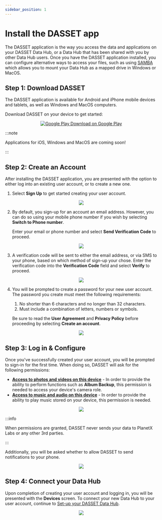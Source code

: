 ```yaml
---
sidebar_position: 1
---
```


# Install the DASSET app
The DASSET application is the way you access the data and applications on your DASSET Data Hub, or a Data Hub that has been shared with you by other Data Hub users.  Once you have the DASSET application installed, you can configure alternative ways to access your files, such as using [SAMBA](../../features/apps/samba.md) which allows you to mount your Data Hub as a mapped drive in Windows or MacOS.

## Step 1: Download DASSET
The DASSET application is available for Android and iPhone mobile devices and tablets, as well as Windows and MacOS computers.

Download DASSET on your device to get started:

<p align="center">
    <a href="https://play.google.com/">
        <img src={require("./google-play.png").default} alt="Google Play" style={{transform:'scale(0.75)'}} />
        Download on Google Play
    </a>
</p>

:::note

Applications for iOS, Windows and MacOS are coming soon!

:::

## Step 2: Create an Account
After installing the DASSET application, you are presented with the option to either log into an existing user account, or to create a new one.  

1. Select **Sign Up** to get started creating your user account.

<p align="center">
<img src={require("./dasset-app-sign-up.png").default} style={{transform:'scale(1.0)'}} />
</p>

2. By default, you sign-up for an account an email address.  However, you can do so using your mobile phone number if you wish by selecting **Switch to Phone number**.
   
   Enter your email or phone number and select **Send Verification Code** to proceed.

<p align="center">
<img src={require("./dasset-app-email.png").default} style={{transform:'scale(1.0)'}} />
</p>

3. A verification code will be sent to either the email address, or via SMS to your phone, based on which method of sign-up your chose. 
   Enter the verification code into the **Verification Code** field and select **Verify** to proceed.

<p align="center">
<img src={require("./dasset-app-verification.png").default} style={{transform:'scale(1.0)'}} />
</p>

4. You will be prompted to create a password for your new user account.  The password you create must meet the following requirements:
   
   1. No shorter than 6 characters and no longer than 32 characters.
   2. Must include a combination of letters, numbers or symbols.
   
   Be sure to read the **User Agreement** and **Privacy Policy** before proceeding by selecting **Create an account**.

<p align="center">
<img src={require("./dasset-app-password.png").default} style={{transform:'scale(1.0)'}} />
</p>

## Step 3: Log in & Configure
Once you've successfully created your user account, you will be prompted to sign-in for the first time.  When doing so, DASSET will ask for the following permissions:

* <u>**Access to photos and videos on this device**</u> - In order to provide the ability to perform functions such as **Album Backup**, this permission is needed to access your device's camera role.
* <u>**Access to music and audio on this device**</u> - In order to provide the ability to play music stored on your device, this permission is needed.

<p align="center">
<img src={require("./dasset-app-permissions.png").default} style={{transform:'scale(1.0)'}} />
</p>

:::info

When permissions are granted, DASSET never sends your data to PlanetX Labs or any other 3rd parties.

:::

Additionally, you will be asked whether to allow DASSET to send notifications to your phone.

<p align="center">
<img src={require("./dasset-app-notifications.png").default} style={{transform:'scale(1.0)'}} />
</p>

## Step 4: Connect your Data Hub
Upon completion of creating your user account and logging in, you will be presented with the **Devices** screen.  To connect your new Data Hub to your user account, continue to [Set-up your DASSET Data Hub](./device-set-up.md).

<p align="center">
<img src={require("./dasset-app-devices-screen.png").default} style={{transform:'scale(1.0)'}} />
</p>